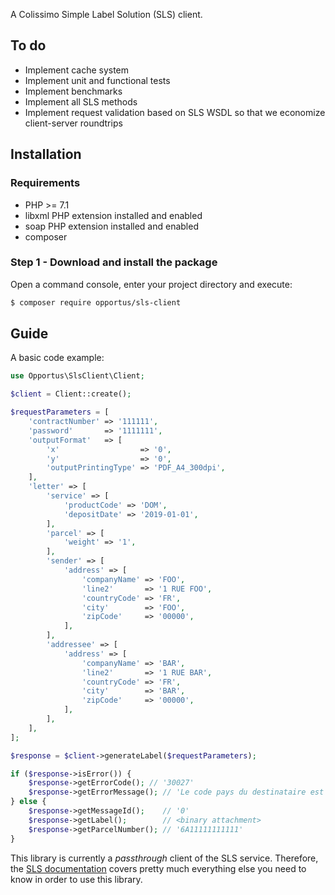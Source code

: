 A Colissimo Simple Label Solution (SLS) client.

## To do

- Implement cache system
- Implement unit and functional tests
- Implement benchmarks
- Implement all SLS methods
- Implement request validation based on SLS WSDL so that we economize client-server roundtrips

## Installation

### Requirements

- PHP >= 7.1
- libxml PHP extension installed and enabled
- soap PHP extension installed and enabled
- composer

### Step 1 - Download and install the package

Open a command console, enter your project directory and execute:

```sh
$ composer require opportus/sls-client
```

## Guide

A basic code example:

```php
use Opportus\SlsClient\Client;

$client = Client::create();

$requestParameters = [
    'contractNumber' => '111111',
    'password'       => '1111111',
    'outputFormat'   => [
        'x'                  => '0',
        'y'                  => '0',
        'outputPrintingType' => 'PDF_A4_300dpi',
    ],
    'letter' => [
        'service' => [
            'productCode' => 'DOM',
            'depositDate' => '2019-01-01',
        ],
        'parcel' => [
            'weight' => '1',
        ],
        'sender' => [
            'address' => [
                'companyName' => 'FOO',
                'line2'       => '1 RUE FOO',
                'countryCode' => 'FR',
                'city'        => 'FOO',
                'zipCode'     => '00000',
            ],
        ],
        'addressee' => [
            'address' => [
                'companyName' => 'BAR',
                'line2'       => '1 RUE BAR',
                'countryCode' => 'FR',
                'city'        => 'BAR',
                'zipCode'     => '00000',
            ],
        ],
    ],
];

$response = $client->generateLabel($requestParameters);

if ($response->isError()) {
    $response->getErrorCode(); // '30027'
    $response->getErrorMessage(); // 'Le code pays du destinataire est incorrect'
} else {
    $response->getMessageId();    // '0'
    $response->getLabel();        // <binary attachment>
    $response->getParcelNumber(); // '6A11111111111'
}


```

This library is currently a *passthrough* client of the SLS service. Therefore, the [SLS documentation](https://github.com/opportus/sls-client/blob/master/specs/sls-doc-2019-03.pdf) covers pretty much everything else you need to know in order to use this library.

